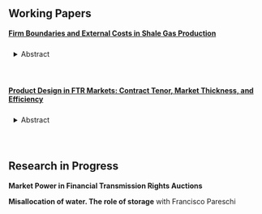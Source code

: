 <!-- ---
title: Research in progress
--- -->


&nbsp;

## Working Papers

[__Firm Boundaries and External Costs in Shale Gas Production__](papers/wastewater.pdf)


<details>
<summary style="padding: 10px; border-radius: 5px; cursor: pointer;">Abstract</summary>

> Wastewater reuse in the shale gas industry reduces firms' private costs and mitigates many of the local environmental harms associated with fracking. Most reuse occurs within the firm boundary, but rival operators often exchange (or “share”) wastewater prior to reuse. This paper considers how shale gas producers in Pennsylvania choose between internal reuse and sharing, and whether additional sharing would be environmentally beneficial. To quantify the costs of sharing, I build a novel empirical model of firms' wastewater management decisions. Estimating the model, I find that transaction costs associated with sharing are large — increasing total water-related costs by roughly 10% — but heterogeneous. Variation in the estimates reveals several channels for potential policy interventions to facilitate further sharing. However, counterfactual exercises suggest that such interventions may have limited environmental benefits.


</details>


&nbsp;

[__Product Design in FTR Markets: Contract Tenor, Market Thickness, and Efficiency__](papers/ftr.pdf)

<details>
<summary style="padding: 10px; border-radius: 5px; cursor: pointer;">Abstract</summary>

> Financial transmission rights (FTRs) are contracts issued by operators of deregulated energy markets for the purpose of creating firm transmission rights and allocating congestion revenues to market participants. This paper explores how the granularity of FTR contracts affects allocative efficiency, given the incentives of financial participants. With shorter contracts, it is feasible for generators and electricity customers (“load”) to obtain better hedging portfolios for anticipated congestion. However, if narrow contracts reduce financial participation, inframarginal financial participants can demand greater risk premia, leading to welfare losses for load firms (who are residual claimants on auction revenues). To quantify this tradeoff I build and estimate an empirical model of financial participation in the Midcontinent ISO (MISO) FTR auction. The model estimates imply that switching from three-month to annual contracts could potentially benefit load firms in MISO by inducing greater competition among financial participants.

</details>

&nbsp;

## Research in Progress

__Market Power in Financial Transmission Rights Auctions__
&nbsp;
&nbsp;

__Misallocation of water. The role of storage__ with Francisco Pareschi